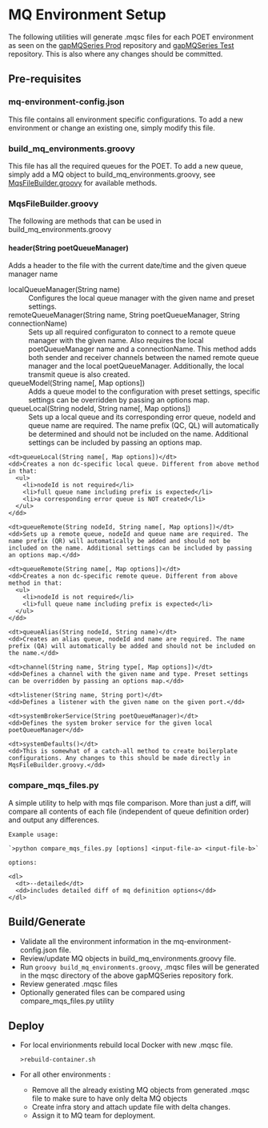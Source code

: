 # MQ Environment Setup

The following utilities will generate .mqsc files for each POET environment as seen on the [gapMQSeries Prod](https://github.gapinc.com/eis/gapMQSeriesMQSC_PROD) repository and [gapMQSeries Test](https://github.gapinc.com/eis/gapMQSeriesMQSC_TEST) repository. This is also where any changes should be committed. 

## Pre-requisites 

### mq-environment-config.json
This file contains all environment specific configurations. To add a new environment or change an existing one, simply modify this file.

### build_mq_environments.groovy
This file has all the required queues for the POET. To add a new queue, simply add a MQ object to build_mq_environments.groovy, see [MqsFileBuilder.groovy](MqsFileBuilder.groovy) for available methods. 

### MqsFileBuilder.groovy
The following are methods that can be used in build_mq_environments.groovy

#### header(String poetQueueManager)
Adds a header to the file with the current date/time and the given queue manager name
<dl>
  <dt>localQueueManager(String name)</dt>
  <dd>Configures the local queue manager with the given name and preset settings.</dd>

  <dt>remoteQueueManager(String name, String poetQueueManager, String connectionName)</dt>
  <dd>Sets up all required configuraton to connect to a remote queue manager with the given name. Also requires the local poetQueueManager name and a connectionName. This method adds both sender and receiver channels between the named remote queue manager and the local poetQueueManager. Additionally, the local transmit queue is also created.</dd>

  <dt>queueModel(String name[, Map options])</dt>
  <dd>Adds a queue model to the configuration with preset settings, specific settings can be overridden by passing an options map.</dd>

  <dt>queueLocal(String nodeId, String name[, Map options])</dt>
  <dd>Sets up a local queue and its corresponding error queue, nodeId and queue name are required. The name prefix (QC, QL) will automatically be determined and should not be included on the name. Additional settings can be included by passing an options map.</dd>

    <dt>queueLocal(String name[, Map options])</dt>
    <dd>Creates a non dc-specific local queue. Different from above method in that:
      <ul>
        <li>nodeId is not required</li>
        <li>full queue name including prefix is expected</li>
        <li>a corresponding error queue is NOT created</li>
      </ul>
    </dd>

    <dt>queueRemote(String nodeId, String name[, Map options])</dt>
    <dd>Sets up a remote queue, nodeId and queue name are required. The name prefix (QR) will automatically be added and should not be included on the name. Additional settings can be included by passing an options map.</dd>

    <dt>queueRemote(String name[, Map options])</dt>
    <dd>Creates a non dc-specific remote queue. Different from above method in that:
      <ul>
        <li>nodeId is not required</li>
        <li>full queue name including prefix is expected</li>
      </ul>
    </dd>

    <dt>queueAlias(String nodeId, String name)</dt>
    <dd>Creates an alias queue, nodeId and name are required. The name prefix (QA) will automatically be added and should not be included on the name.</dd>

    <dt>channel(String name, String type[, Map options])</dt>
    <dd>Defines a channel with the given name and type. Preset settings can be overridden by passing an options map.</dd>

    <dt>listener(String name, String port)</dt>
    <dd>Defines a listener with the given name on the given port.</dd>

    <dt>systemBrokerService(String poetQueueManager)</dt>
    <dd>Defines the system broker service for the given local poetQueueManager</dd>

    <dt>systemDefaults()</dt>
    <dd>This is somewhat of a catch-all method to create boilerplate configurations. Any changes to this should be made directly in MqsFileBuilder.groovy.</dd>
  </dl>

### compare_mqs_files.py
A simple utility to help with mqs file comparison. More than just a diff, will compare all contents of each file (independent of queue definition order) and output any differences.

    Example usage:

    `>python compare_mqs_files.py [options] <input-file-a> <input-file-b>`

    options:

    <dl>
      <dt>--detailed</dt>
      <dd>includes detailed diff of mq definition options</dd>
    </dl>

## Build/Generate 
* Validate all the environment information in the mq-environment-config.json file.
* Review/update MQ objects in build_mq_environments.groovy file. 
* Run `groovy build_mq_environments.groovy`, .mqsc files will be generated in the mqsc directory of the above gapMQSeries repository fork.
* Review generated .mqsc files
* Optionally generated files can be compared using compare_mqs_files.py utility

## Deploy
* For local envirionments rebuild local Docker with new .mqsc file.

  `>rebuild-container.sh` 
* For all other environments :
  * Remove all the already existing MQ objects from generated .mqsc file to make sure to have only delta MQ objects
  * Create infra story and attach update file with delta changes.
  * Assign it to MQ team for deployment.

